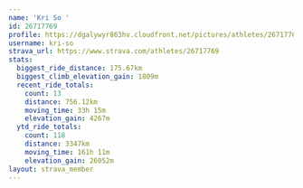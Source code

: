 ```yaml
---
name: 'Kri So '
id: 26717769
profile: https://dgalywyr863hv.cloudfront.net/pictures/athletes/26717769/7761026/14/large.jpg
username: kri-so
strava_url: https://www.strava.com/athletes/26717769
stats:
  biggest_ride_distance: 175.67km
  biggest_climb_elevation_gain: 1809m
  recent_ride_totals:
    count: 13
    distance: 756.12km
    moving_time: 33h 15m
    elevation_gain: 4267m
  ytd_ride_totals:
    count: 118
    distance: 3347km
    moving_time: 161h 11m
    elevation_gain: 26052m
layout: strava_member
--- 
```

